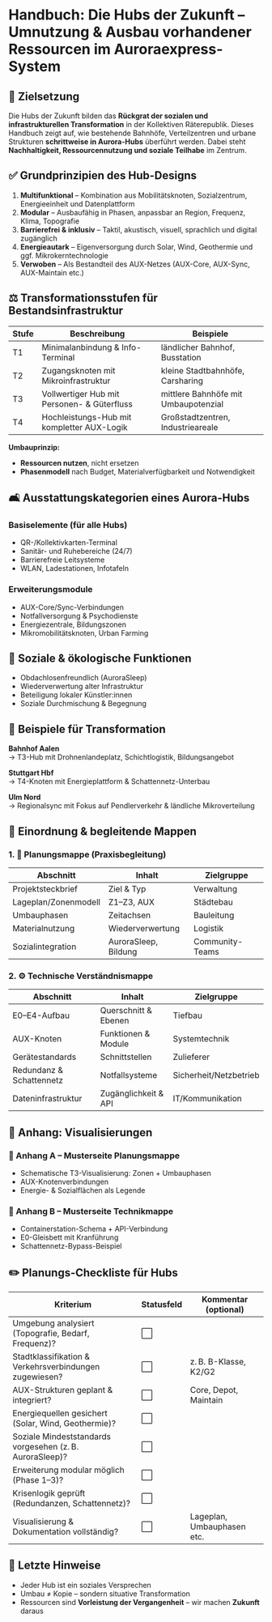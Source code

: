 <!--
Autor: Fabio Weidner
Version: 1.0
Sektion: Infrastruktur – Auroraexpress
Veröffentlichung: April 2025
-->

# Handbuch: Die Hubs der Zukunft – Umnutzung & Ausbau vorhandener Ressourcen im Auroraexpress-System

## 🏢 Zielsetzung
Die Hubs der Zukunft bilden das **Rückgrat der sozialen und infrastrukturellen Transformation** in der Kollektiven Räterepublik. Dieses Handbuch zeigt auf, wie bestehende Bahnhöfe, Verteilzentren und urbane Strukturen **schrittweise in Aurora-Hubs** überführt werden. Dabei steht **Nachhaltigkeit, Ressourcennutzung und soziale Teilhabe** im Zentrum.

## ✅ Grundprinzipien des Hub-Designs

1. **Multifunktional** – Kombination aus Mobilitätsknoten, Sozialzentrum, Energieeinheit und Datenplattform  
2. **Modular** – Ausbaufähig in Phasen, anpassbar an Region, Frequenz, Klima, Topografie  
3. **Barrierefrei & inklusiv** – Taktil, akustisch, visuell, sprachlich und digital zugänglich  
4. **Energieautark** – Eigenversorgung durch Solar, Wind, Geothermie und ggf. Mikrokerntechnologie  
5. **Verwoben** – Als Bestandteil des AUX-Netzes (AUX-Core, AUX-Sync, AUX-Maintain etc.)

## ⚖️ Transformationsstufen für Bestandsinfrastruktur

| Stufe | Beschreibung                                 | Beispiele                            |
|-------|----------------------------------------------|--------------------------------------|
| T1    | Minimalanbindung & Info-Terminal             | ländlicher Bahnhof, Busstation       |
| T2    | Zugangsknoten mit Mikroinfrastruktur         | kleine Stadtbahnhöfe, Carsharing     |
| T3    | Vollwertiger Hub mit Personen- & Güterfluss  | mittlere Bahnhöfe mit Umbaupotenzial |
| T4    | Hochleistungs-Hub mit kompletter AUX-Logik   | Großstadtzentren, Industrieareale    |

**Umbauprinzip:**  
- **Ressourcen nutzen**, nicht ersetzen  
- **Phasenmodell** nach Budget, Materialverfügbarkeit und Notwendigkeit

## 🛋️ Ausstattungskategorien eines Aurora-Hubs

### Basiselemente (für alle Hubs)
- QR-/Kollektivkarten-Terminal  
- Sanitär- und Ruhebereiche (24/7)  
- Barrierefreie Leitsysteme  
- WLAN, Ladestationen, Infotafeln  

### Erweiterungsmodule
- AUX-Core/Sync-Verbindungen  
- Notfallversorgung & Psychodienste  
- Energiezentrale, Bildungszonen  
- Mikromobilitätsknoten, Urban Farming

## 🧰 Soziale & ökologische Funktionen
- Obdachlosenfreundlich (AuroraSleep)  
- Wiederverwertung alter Infrastruktur  
- Beteiligung lokaler Künstler:innen  
- Soziale Durchmischung & Begegnung  

## 🌌 Beispiele für Transformation

**Bahnhof Aalen**  
→ T3-Hub mit Drohnenlandeplatz, Schichtlogistik, Bildungsangebot

**Stuttgart Hbf**  
→ T4-Knoten mit Energieplattform & Schattennetz-Unterbau

**Ulm Nord**  
→ Regionalsync mit Fokus auf Pendlerverkehr & ländliche Mikroverteilung

## 📘 Einordnung & begleitende Mappen

### 1. 🧭 Planungsmappe (Praxisbegleitung)

| Abschnitt | Inhalt | Zielgruppe |
|----------|--------|------------|
| Projektsteckbrief | Ziel & Typ | Verwaltung |
| Lageplan/Zonenmodell | Z1–Z3, AUX | Städtebau |
| Umbauphasen | Zeitachsen | Bauleitung |
| Materialnutzung | Wiederverwertung | Logistik |
| Sozialintegration | AuroraSleep, Bildung | Community-Teams |

### 2. ⚙️ Technische Verständnismappe

| Abschnitt | Inhalt | Zielgruppe |
|----------|--------|------------|
| E0–E4-Aufbau | Querschnitt & Ebenen | Tiefbau |
| AUX-Knoten | Funktionen & Module | Systemtechnik |
| Gerätestandards | Schnittstellen | Zulieferer |
| Redundanz & Schattennetz | Notfallsysteme | Sicherheit/Netzbetrieb |
| Dateninfrastruktur | Zugänglichkeit & API | IT/Kommunikation |

## 📎 Anhang: Visualisierungen

### 📌 Anhang A – Musterseite Planungsmappe
- Schematische T3-Visualisierung: Zonen + Umbauphasen  
- AUX-Knotenverbindungen  
- Energie- & Sozialflächen als Legende  

### 📌 Anhang B – Musterseite Technikmappe
- Containerstation-Schema + API-Verbindung  
- E0-Gleisbett mit Kranführung  
- Schattennetz-Bypass-Beispiel  

## ✏️ Planungs-Checkliste für Hubs

| Kriterium                                         | Statusfeld   | Kommentar (optional)           |
|--------------------------------------------------|--------------|--------------------------------|
| Umgebung analysiert (Topografie, Bedarf, Frequenz)? | ⬜️           |                                |
| Stadtklassifikation & Verkehrsverbindungen zugewiesen? | ⬜️         | z. B. B-Klasse, K2/G2          |
| AUX-Strukturen geplant & integriert?             | ⬜️           | Core, Depot, Maintain          |
| Energiequellen gesichert (Solar, Wind, Geothermie)? | ⬜️         |                                |
| Soziale Mindeststandards vorgesehen (z. B. AuroraSleep)? | ⬜️       |                                |
| Erweiterung modular möglich (Phase 1–3)?         | ⬜️           |                                |
| Krisenlogik geprüft (Redundanzen, Schattennetz)? | ⬜️           |                                |
| Visualisierung & Dokumentation vollständig?      | ⬜️           | Lageplan, Umbauphasen etc.     |

## 🧩 Letzte Hinweise
- Jeder Hub ist ein soziales Versprechen  
- Umbau ≠ Kopie – sondern situative Transformation  
- Ressourcen sind **Vorleistung der Vergangenheit** – wir machen **Zukunft** daraus
